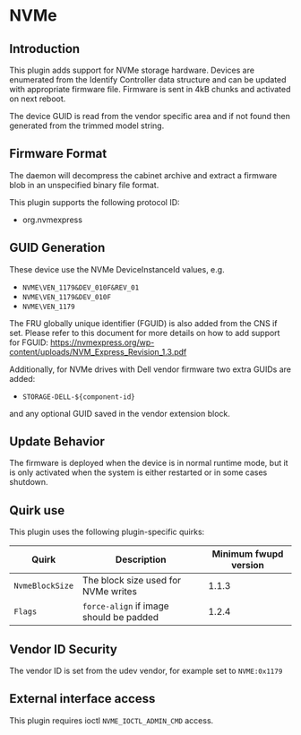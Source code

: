 NVMe
====

Introduction
------------

This plugin adds support for NVMe storage hardware. Devices are enumerated from
the Identify Controller data structure and can be updated with appropriate
firmware file. Firmware is sent in 4kB chunks and activated on next reboot.

The device GUID is read from the vendor specific area and if not found then
generated from the trimmed model string.

Firmware Format
---------------

The daemon will decompress the cabinet archive and extract a firmware blob in
an unspecified binary file format.

This plugin supports the following protocol ID:

 * org.nvmexpress

GUID Generation
---------------

These device use the NVMe DeviceInstanceId values, e.g.

 * `NVME\VEN_1179&DEV_010F&REV_01`
 * `NVME\VEN_1179&DEV_010F`
 * `NVME\VEN_1179`

The FRU globally unique identifier (FGUID) is also added from the CNS if set.
Please refer to this document for more details on how to add support for FGUID:
https://nvmexpress.org/wp-content/uploads/NVM_Express_Revision_1.3.pdf

Additionally, for NVMe drives with Dell vendor firmware two extra GUIDs are
added:

 * `STORAGE-DELL-${component-id}`

and any optional GUID saved in the vendor extension block.

Update Behavior
---------------

The firmware is deployed when the device is in normal runtime mode, but it is
only activated when the system is either restarted or in some cases shutdown.

Quirk use
---------
This plugin uses the following plugin-specific quirks:

| Quirk                  | Description                                 | Minimum fwupd version |
|------------------------|---------------------------------------------|-----------------------|
| `NvmeBlockSize`        | The block size used for NVMe writes         | 1.1.3                 |
| `Flags`                | `force-align` if image should be padded     | 1.2.4                 |

Vendor ID Security
------------------

The vendor ID is set from the udev vendor, for example set to `NVME:0x1179`

External interface access
-------------------------
This plugin requires ioctl `NVME_IOCTL_ADMIN_CMD` access.
